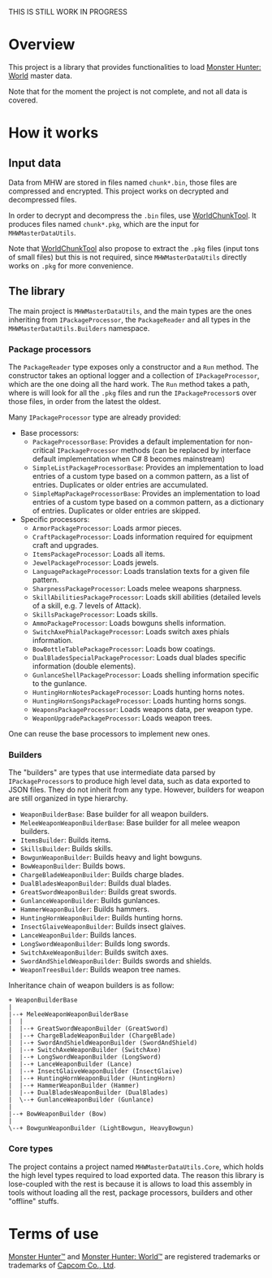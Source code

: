 THIS IS STILL WORK IN PROGRESS

# Overview

This project is a library that provides functionalities to load [Monster Hunter: World][monster-hunter-world] master data.

Note that for the moment the project is not complete, and not all data is covered.

# How it works

## Input data

Data from MHW are stored in files named `chunk*.bin`, those files are compressed and encrypted. This project works on decrypted and decompressed files.

In order to decrypt and decompress the `.bin` files, use [WorldChunkTool][world-chunk-tool]. It produces files named `chunk*.pkg`, which are the input for `MHWMasterDataUtils`.

Note that [WorldChunkTool][world-chunk-tool] also propose to extract the `.pkg` files (input tons of small files) but this is not required, since `MHWMasterDataUtils` directly works on `.pkg` for more convenience.

## The library

The main project is `MHWMasterDataUtils`, and the main types are the ones inheriting from `IPackageProcessor`, the `PackageReader` and all types in the `MHWMasterDataUtils.Builders` namespace.

### Package processors

The `PackageReader` type exposes only a constructor and a `Run` method. The constructor takes an optional logger and a collection of `IPackageProcessor`, which are the one doing all the hard work. The `Run` method takes a path, where is will look for all the `.pkg` files and run the `IPackageProcessor`s over those files, in order from the latest the oldest.

Many `IPackageProcessor` type are already provided:

- Base processors:
    - `PackageProcessorBase`: Provides a default implementation for non-critical `IPackageProcessor` methods (can be replaced by interface default implementation when C# 8 becomes mainstream)
    - `SimpleListPackageProcessorBase`: Provides an implementation to load entries of a custom type based on a common pattern, as a list of entries. Duplicates or older entries are accumulated.
    - `SimpleMapPackageProcessorBase`: Provides an implementation to load entries of a custom type based on a common pattern, as a dictionary of entries. Duplicates or older entries are skipped.
- Specific processors:
    - `ArmorPackageProcessor`: Loads armor pieces.
    - `CraftPackageProcessor`: Loads information required for equipment craft and upgrades.
    - `ItemsPackageProcessor`: Loads all items.
    - `JewelPackageProcessor`: Loads jewels.
    - `LanguagePackageProcessor`: Loads translation texts for a given file pattern.
    - `SharpnessPackageProcessor`: Loads melee weapons sharpness.
    - `SkillAbilitiesPackageProcessor`: Loads skill abilities (detailed levels of a skill, e.g. 7 levels of Attack).
    - `SkillsPackageProcessor`: Loads skills.
    - `AmmoPackageProcessor`: Loads bowguns shells information.
    - `SwitchAxePhialPackageProcessor`: Loads switch axes phials information.
    - `BowBottleTablePackageProcessor`: Loads bow coatings.
    - `DualBladesSpecialPackageProcessor`: Loads dual blades specific information (double elements).
    - `GunlanceShellPackageProcessor`: Loads shelling information specific to the gunlance.
    - `HuntingHornNotesPackageProcessor`: Loads hunting horns notes.
    - `HuntingHornSongsPackageProcessor`: Loads hunting horns songs.
    - `WeaponsPackageProcessor`: Loads weapons data, per weapon type.
    - `WeaponUpgradePackageProcessor`: Loads weapon trees.

One can reuse the base processors to implement new ones.

### Builders

The "builders" are types that use intermediate data parsed by `IPackageProcessor`s to produce high level data, such as data exported to JSON files. They do not inherit from any type. However, builders for weapon are still organized in type hierarchy.

- `WeaponBuilderBase`: Base builder for all weapon builders.
- `MeleeWeaponWeaponBuilderBase`: Base builder for all melee weapon builders.
- `ItemsBuilder`: Builds items.
- `SkillsBuilder`: Builds skills.
- `BowgunWeaponBuilder`: Builds heavy and light bowguns.
- `BowWeaponBuilder`: Builds bows.
- `ChargeBladeWeaponBuilder`: Builds charge blades.
- `DualBladesWeaponBuilder`: Builds dual blades.
- `GreatSwordWeaponBuilder`: Builds great swords.
- `GunlanceWeaponBuilder`: Builds gunlances.
- `HammerWeaponBuilder`: Builds hammers.
- `HuntingHornWeaponBuilder`: Builds hunting horns.
- `InsectGlaiveWeaponBuilder`: Builds insect glaives.
- `LanceWeaponBuilder`: Builds lances.
- `LongSwordWeaponBuilder`: Builds long swords.
- `SwitchAxeWeaponBuilder`: Builds switch axes.
- `SwordAndShieldWeaponBuilder`: Builds swords and shields.
- `WeaponTreesBuilder`: Builds weapon tree names.

Inheritance chain of weapon builders is as follow:

```
+ WeaponBuilderBase
|
|--+ MeleeWeaponWeaponBuilderBase
|  |
|  |--+ GreatSwordWeaponBuilder (GreatSword)
|  |--+ ChargeBladeWeaponBuilder (ChargeBlade)
|  |--+ SwordAndShieldWeaponBuilder (SwordAndShield)
|  |--+ SwitchAxeWeaponBuilder (SwitchAxe)
|  |--+ LongSwordWeaponBuilder (LongSword)
|  |--+ LanceWeaponBuilder (Lance)
|  |--+ InsectGlaiveWeaponBuilder (InsectGlaive)
|  |--+ HuntingHornWeaponBuilder (HuntingHorn)
|  |--+ HammerWeaponBuilder (Hammer)
|  |--+ DualBladesWeaponBuilder (DualBlades)
|  \--+ GunlanceWeaponBuilder (Gunlance)
|
|--+ BowWeaponBuilder (Bow)
|
\--+ BowgunWeaponBuilder (LightBowgun, HeavyBowgun)
```

### Core types

The project contains a project named `MHWMasterDataUtils.Core`, which holds the high level types required to load exported data. The reason this library is lose-coupled with the rest is because it is allows to load this assembly in tools without loading all the rest, package processors, builders and other "offline" stuffs.

# Terms of use

[Monster Hunter™][monster-hunter] and [Monster Hunter: World™][monster-hunter-world] are registered trademarks or trademarks of [Capcom Co., Ltd][capcom].

[monster-hunter]: https://en.wikipedia.org/wiki/Monster_Hunter
[monster-hunter-world]: http://www.monsterhunterworld.com
[capcom]: http://www.capcom.com
[world-chunk-tool]: https://github.com/mhvuze/WorldChunkTool
